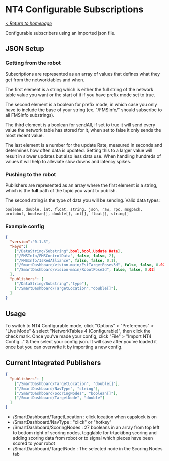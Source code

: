 # NT4 Configurable Subscriptions

_[< Return to homepage](/docs/INDEX.md)_

Configurable subscribers using an imported json file.

## JSON Setup

### Getting from the robot

Subscriptions are represented as an array of values that defines what they get from the networktables and when.

The first element is a string which is either the full string of the network table value you want or the start of it if you have prefix mode set to true.

The second element is a boolean for prefix mode, in which case you only have to include the base of your string (ex. "/FMSInfo/" should subscribe to all FMSInfo substrings).

The third element is a boolean for sendAll, if set to true it will send every value the network table has stored for it, when set to false it only sends the most recent value.

The last element is a number for the update Rate, measured in seconds and determines how often data is updated. Setting this to a larger value will result in slower updates but also less data use. When handling hundreds of values it will help to alleviate slow downs and latency spikes.

### Pushing to the robot

Publishers are represented as an array where the first element is a string, which is the **full** path of the topic you want to publish.

The second string is the type of data you will be sending.
Valid data types:

```
boolean, double, int, float, string, json, raw, rpc, msgpack, protobuf, boolean[], double[], int[], float[], string[]
```

### Example config

```json
{
  "version":"0.1.3",
  "keys":[
    ["/DataString/Substring",bool,bool,Update Rate],
    ["/FMSInfo/FMSControlData", false, false, 2],
    ["/FMSInfo/IsRedAlliance", false, false, 0.1],
    ["/SmartDashboard/vision-main/EstTargetPoses3d", false, false, 0.02],
    ["/SmartDashboard/vision-main/RobotPose3d", false, false, 0.02]
  ],
  "publishers": [
    ["/DataString/Substring","type"],
    ["/SmartDashboard/TargetLocation","double[]"],
  ]
}
```

## Usage

To switch to NT4 Configurable mode, click "Options" > "Preferences" > "Live Mode" & select "NetworkTables 4 (Configurable)", then click the check mark.
Once you've made your config, click "File" > "Import NT4 Config..." & then select your config json. It will save after you've loaded it once but you can overwrite it by importing a new config.

## Current Integrated Publishers

```json
{
  "publishers": [
    ["/SmartDashboard/TargetLocation", "double[]"],
    ["/SmartDashboard/NavType", "string"],
    ["/SmartDashboard/ScoringNodes", "boolean[]"],
    ["/SmartDashboard/TargetNode", "double"]
  ]
}
```

- /SmartDashboard/TargetLocation : click location when capslock is on
- /SmartDashboard/NavType : "click" or "hotkey"
- /SmartDashboard/ScoringNodes : 27 booleans in an array from top left to bottom right of scoring nodes, togglable for trtackibng scoring and adding scoring data from robot or to signal which pieces have been scored to your robot
- /SmartDashboard/TargetNode : The selected node in the Scoring Nodes tab
